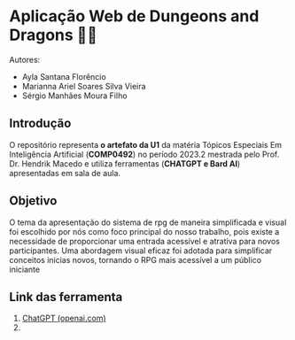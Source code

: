 # Aplicação Web de Dungeons and Dragons :dragon::sparkles:

Autores: 
 - Ayla Santana Florêncio  
 - Marianna Ariel Soares Silva Vieira  
 - Sérgio Manhães Moura Filho
## Introdução

O repositório representa **o artefato da U1** da matéria Tópicos Especiais Em Inteligência Artificial (**COMP0492**) no período 2023.2 mestrada pelo Prof. Dr. Hendrik Macedo e utiliza ferramentas (**CHATGPT e Bard AI**) apresentadas em sala de aula.


## Objetivo 
O tema da apresentação do sistema de rpg de maneira simplificada e visual foi escolhido por nós como foco principal do nosso trabalho, pois existe a necessidade de proporcionar uma entrada acessível e atrativa para novos participantes. Uma abordagem visual eficaz foi adotada para simplificar conceitos inicias novos, tornando o RPG mais acessível a um público iniciante

## Link das ferramenta 

 1. [ChatGPT (openai.com)](https://chat.openai.com/)
 2. 
